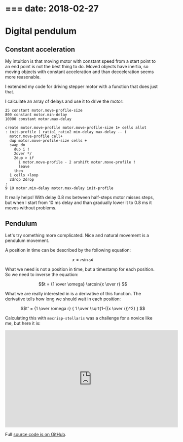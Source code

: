 ===
date: 2018-02-27
===
# Digital pendulum
## Constant acceleration

My intuition is that moving motor with constant speed from a start point to
an end point is not the best thing to do. Moved objects have inertia, so
moving objects with constant acceleration and than decceleration seems more
reasonable.

I extended my code for driving stepper motor with a function that does
just that.

I calculate an array of delays and use it to drive the motor:

```forth
25 constant motor.move-profile-size
800 constant motor.min-delay
10000 constant motor.max-delay

create motor.move-profile motor.move-profile-size 1+ cells allot
: init-profile ( ratio1 ratio2 min-delay max-delay -- )
  motor.move-profile cell+
  dup motor.move-profile-size cells +
  swap do
    dup i !
    2over */
    2dup > if
      i motor.move-profile - 2 arshift motor.move-profile !
      leave
    then
  1 cells +loop
  2drop 2drop
;
9 10 motor.min-delay motor.max-delay init-profile
```

It really helps! With delay 0.8 ms between half-steps motor misses steps,
but when I start from 10 ms delay and than gradually lower it to 0.8 ms
it moves without problems.

## Pendulum
Let's try something more complicated. Nice and natural movement is a pendulum movement.

A position in time can be described by the following equation:

$$x = r \sin{\omega t}$$

What we need is not a position in time, but a timestamp for each position. So we need to inverse the equation:

$$t = {1 \over \omega} \arcsin{x \over r} $$

What we are really interested in is a derivative of this function. The derivative tells how long we should wait in each position:

$$t' = {1 \over \omega r} { 1 \over \sqrt{1-({x \over r})^2} } $$

Calculating this with `mecrisp-stellaris` was a challenge for a novice like me, but here it is:

<iframe width="560" height="315" src="https://www.youtube.com/embed/tZ4Z8J8wuLw?rel=0" frameborder="0" allow="autoplay; encrypted-media" allowfullscreen></iframe>

Full [source code is on GitHub](https://github.com/tocisz/forthplay/blob/master/stepper/pendulum.fs).

